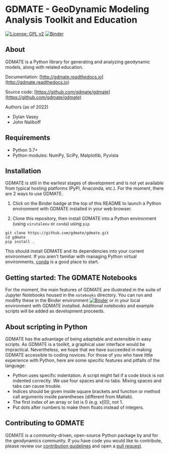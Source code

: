# GDMATE - GeoDynamic Modeling Analysis Toolkit and Education
[![License: GPL v2](https://img.shields.io/badge/License-GPL_v2-blue.svg)](https://www.gnu.org/licenses/old-licenses/gpl-2.0.en.html)
[![Binder](https://mybinder.org/badge_logo.svg)](https://mybinder.org/v2/gh/gdmate/gdmate/HEAD)

## About

GDMATE is a Python library for generating and analyzing geodynamic models, along with related education.

Documentation: [http://gdmate.readthedocs.io](http://gdmate.readthedocs.io)

Source code: [https://github.com/gdmate/gdmate](https://github.com/gdmate/gdmate)

Authors (as of 2022)
* Dylan Vasey
* John Naliboff

## Requirements

* Python 3.7+
* Python modules:
  NumPy, SciPy, Matplotlib, Pyvista

## Installation

GDMATE is still in the earliest stages of development and is not yet available from typical hosting platforms (PyPI, Anaconda, etc.). For the moment, there are 2 ways to use GDMATE.

1. Click on the Binder badge at the top of this README to launch a Python environment with GDMATE installed in your web browser.

2. Clone this repository, then install GDMATE into a Python environment (using `virutalenv` or `conda`) using `pip`

```
git clone https://github.com/gdmate/gdmate.git
cd gdmate
pip install .
```
This should install GDMATE and its dependencies into your current environment. If you aren't familiar with managing Python virtual environments, [conda](https://docs.conda.io/projects/conda/en/latest/user-guide/getting-started.html#managing-envs) is a good place to start.

## Getting started: The GDMATE Notebooks

For the moment, the main features of GDMATE are illustrated in the suite of Jupyter Notebooks housed in the `notebooks` directory. You can run and modifty these in the Binder environment [![Binder](https://mybinder.org/badge_logo.svg)](https://mybinder.org/v2/gh/gdmate/gdmate/HEAD) or in your local environment with GDMATE installed. Additional notebooks and example scripts will be added as development proceeds.

## About scripting in Python

GDMATE has the advantage of being adaptable and extensible in easy scripts.
As GDMATE is a toolkit, a graphical user interface would be impractical.
Nevertheless, we hope that we have succeeded in making GDMATE accessible to
coding novices. For those of you who have little experience with Python,
here are some specific features and pitfalls of the language:

* Python uses specific indentation. A script might fail if a code block is not indented correctly. We use four spaces and no tabs. Mixing spaces and tabs can cause trouble.
* Indices should be given inside square brackets and function or method call arguments inside parentheses (different from Matlab).
* The first index of an array or list is 0 (e.g. x[0]), not 1.
* Put dots after numbers to make them floats instead of integers.

## Contributing to GDMATE
GDMATE is a community-driven, open-source Python package by and for the geodynamics community. If you have code you would like to contribute, please review our [contribution guidelines](https://gdmate.readthedocs.io/en/latest/CONTRIBUTING.html) and open a [pull request](https://docs.github.com/en/pull-requests).
